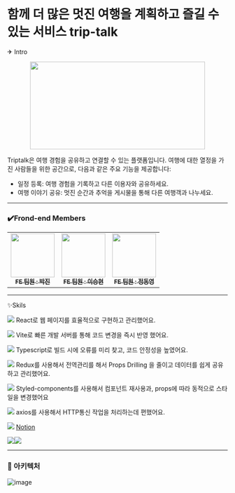 #  함께 더 많은 멋진 여행을 계획하고 즐길 수 있는 서비스 trip-talk


✈ Intro 

<p align="center">
  <img src=
  "https://github.com/triptalk-4/triptalk-frontend/assets/122075848/17647c04-7ba6-4d45-8763-0ae7ea774d94)"
  width="400" height="200"/>
</p>

Triptalk은 여행 경험을 공유하고 연결할 수 있는 플랫폼입니다. 여행에 대한 열정을 가진 사람들을 위한 공간으로, 다음과 같은 주요 기능을 제공합니다:

- 일정 등록: 여행 경험을 기록하고 다른 이용자와 공유하세요.
- 여행 이야기 공유: 멋진 순간과 추억을 게시물을 통해 다른 여행객과 나누세요.

---

### ✔️Frond-end Members

<table>
<tbody>
<tr>
<td align="center"><a href="https://github.com/jin-park0115"><img src="https://github.com/triptalk-4/triptalk-frontend/assets/127204694/9490e147-44e7-46aa-8bf4-67c61c6a3604" width="100px;" alt=""/><br /><sub><b>FE 팀원 : 박진</b></sub></a><br /></td>
<td align="center"><a href="https://github.com/leesh2985"><img src="https://github.com/triptalk-4/triptalk-frontend/assets/127204694/17f7911e-719c-42fc-a941-3400d989d2ef" width="100px;" alt=""/><br /><sub><b>FE 팀원 : 이승현</b></sub></a><br /></td>
<td align="center"><a href="https://github.com/Dongyeong98"><img src="https://github.com/triptalk-4/triptalk-frontend/assets/127204694/8dba21d5-95ec-4274-baa8-a9f0088d3e35" width="100px;" alt=""/><br /><sub><b>FE 팀원 : 정동영</b></sub></a><br /></td>
</tr>
</tbody>
</table>

---

✨Skils

<img src="https://img.shields.io/badge/React-61DAFB?style=for-the-badge&logo=React&logoColor=black"> React로 웹 페이지를 효율적으로 구현하고 관리했어요.


<img src="https://img.shields.io/badge/Vite-646CFF?style=for-the-badge&logo=Vite&logoColor=white"> Vite로 빠른 개발 서버를 통해 코드 변경을 즉시 반영 했어요.


<img src="https://img.shields.io/badge/typescript-3178C6?style=for-the-badge&logo=typescript&logoColor=white"> Typescript로 빌드 시에 오류를 미리 찾고, 코드 안정성을 높였어요.


<img src="https://img.shields.io/badge/Redux-764ABC?style=for-the-badge&logo=Redux&logoColor=purple"> Redux를 사용해서 전역관리를 해서 Props Drilling 을 줄이고 데이터를 쉽게 공유하고 관리했어요.


<img src="https://img.shields.io/badge/Styled-component-DB7093?style=for-the-badge&logo=Styled-component&logoColor=white"> Styled-components를 사용해서 컴포넌트 재사용과, props에 따라 동적으로 스타일을 변경했어요


<img src="https://img.shields.io/badge/axios-5A29E4?style=for-the-badge&logo=axios&logoColor=white"> axios를 사용해서 HTTP통신 작업을 처리하는데 편했어요.

<img src="https://img.shields.io/badge/notion-000000?style=for-the-badge&logo=notion&logoColor=white">  [Notion](https://www.notion.so/DEMO-DAY-TRIPTALK-0bd8366d33de4d7f85ea848a0f514bb0?pvs=4)

<img src="https://img.shields.io/badge/github-181717?style=for-the-badge&logo=github&logoColor=white"><img src="https://img.shields.io/badge/slack-4A154B?style=for-the-badge&logo=slack&logoColor=white">

---
### 👀 아키텍처


![image](https://github.com/triptalk-4/triptalk-frontend/assets/144665653/c831d887-5912-458f-b3d9-72f8c267f68f)

